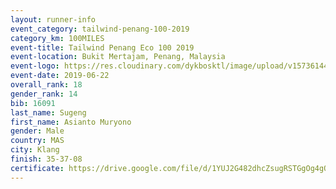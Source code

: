 ```yaml
--- 
layout: runner-info 
event_category: tailwind-penang-100-2019 
category_km: 100MILES 
event-title: Tailwind Penang Eco 100 2019 
event-location: Bukit Mertajam, Penang, Malaysia 
event-logo: https://res.cloudinary.com/dykbosktl/image/upload/v1573614442/Logo/Logo_gqlzi3.jpg 
event-date: 2019-06-22 
overall_rank: 18
gender_rank: 14
bib: 16091
last_name: Sugeng
first_name: Asianto Muryono
gender: Male
country: MAS
city: Klang
finish: 35-37-08
certificate: https://drive.google.com/file/d/1YUJ2G482dhcZsugRSTGgOg4gOngFMKa2/view?usp=sharing
--- 
```

